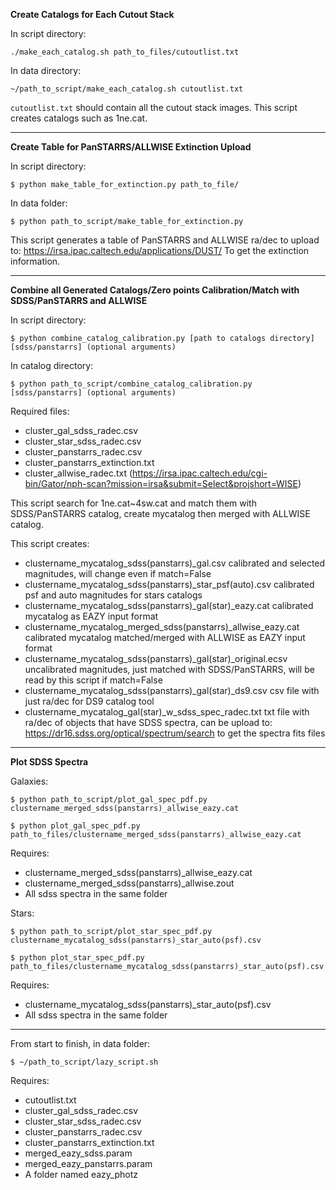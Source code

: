 
**Create Catalogs for Each Cutout Stack**

In script directory:

`./make_each_catalog.sh path_to_files/cutoutlist.txt`

In data directory:

`~/path_to_script/make_each_catalog.sh cutoutlist.txt`

`cutoutlist.txt` should contain all the cutout stack images.
This script creates catalogs such as 1ne.cat.

------------------------------------

**Create Table for PanSTARRS/ALLWISE Extinction Upload**

In script directory:

`$ python make_table_for_extinction.py path_to_file/`

In data folder:

`$ python path_to_script/make_table_for_extinction.py`

This script generates a table of PanSTARRS and ALLWISE ra/dec to upload to:
https://irsa.ipac.caltech.edu/applications/DUST/
To get the extinction information.


------------------------------------

**Combine all Generated Catalogs/Zero points Calibration/Match with SDSS/PanSTARRS and ALLWISE**

In script directory:

`$ python combine_catalog_calibration.py [path to catalogs directory] [sdss/panstarrs] (optional arguments)`

In catalog directory:

`$ python path_to_script/combine_catalog_calibration.py [sdss/panstarrs] (optional arguments)`

Required files:

- cluster_gal_sdss_radec.csv
- cluster_star_sdss_radec.csv
- cluster_panstarrs_radec.csv
- cluster_panstarrs_extinction.txt
- cluster_allwise_radec.txt (https://irsa.ipac.caltech.edu/cgi-bin/Gator/nph-scan?mission=irsa&submit=Select&projshort=WISE)


This script search for 1ne.cat~4sw.cat and match them with SDSS/PanSTARRS catalog, create mycatalog then merged with ALLWISE catalog.

This script creates:

- clustername_mycatalog_sdss(panstarrs)_gal.csv                   calibrated and selected magnitudes, will change even if match=False
- clustername_mycatalog_sdss(panstarrs)_star_psf(auto).csv        calibrated psf and auto magnitudes for stars catalogs
- clustername_mycatalog_sdss(panstarrs)_gal(star)_eazy.cat        calibrated mycatalog as EAZY input format
- clustername_mycatalog_merged_sdss(panstarrs)_allwise_eazy.cat   calibrated mycatalog matched/merged with ALLWISE as EAZY input format
- clustername_mycatalog_sdss(panstarrs)_gal(star)_original.ecsv   uncalibrated magnitudes, just matched with SDSS/PanSTARRS, will be read by this script if match=False
- clustername_mycatalog_sdss(panstarrs)_gal(star)_ds9.csv         csv file with just ra/dec for DS9 catalog tool
- clustername_mycatalog_gal(star)_w_sdss_spec_radec.txt           txt file with ra/dec of objects that have SDSS spectra, can be upload to:
                                                                 https://dr16.sdss.org/optical/spectrum/search to get the spectra fits files

------------------------------------

**Plot SDSS Spectra**

Galaxies:

`$ python path_to_script/plot_gal_spec_pdf.py clustername_merged_sdss(panstarrs)_allwise_eazy.cat`

`$ python plot_gal_spec_pdf.py path_to_files/clustername_merged_sdss(panstarrs)_allwise_eazy.cat`

Requires:
- clustername_merged_sdss(panstarrs)_allwise_eazy.cat
- clustername_merged_sdss(panstarrs)_allwise.zout
- All sdss spectra in the same folder

Stars:

`$ python path_to_script/plot_star_spec_pdf.py clustername_mycatalog_sdss(panstarrs)_star_auto(psf).csv`

`$ python plot_star_spec_pdf.py path_to_files/clustername_mycatalog_sdss(panstarrs)_star_auto(psf).csv`

Requires:
- clustername_mycatalog_sdss(panstarrs)_star_auto(psf).csv
- All sdss spectra in the same folder

------------------------------------

From start to finish, in data folder:

`$ ~/path_to_script/lazy_script.sh`

Requires:
- cutoutlist.txt
- cluster_gal_sdss_radec.csv
- cluster_star_sdss_radec.csv
- cluster_panstarrs_radec.csv
- cluster_panstarrs_extinction.txt
- merged_eazy_sdss.param
- merged_eazy_panstarrs.param
- A folder named eazy_photz
